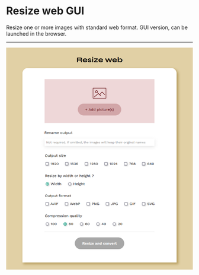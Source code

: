 # Resize web GUI

Resize one or more images with standard web format. GUI version, can be launched in the browser.

---

<img src="/assets/images/resize-web-gui-screenshot.png">